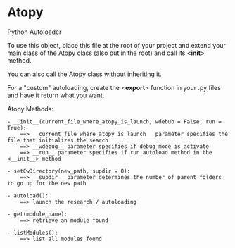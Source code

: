 # Atopy
Python Autoloader


To use this object, place this file at the root of your project and extend your main class of the Atopy class (also put in the root) and call its <__init__> method.

You can also call the Atopy class without inheriting it.

For a "custom" autoloading, create the <__export__> function in your .py files and have it return what you want.

Atopy Methods:

	- __init__(current_file_where_atopy_is_launch, wdebub = False, run = True):
		==> __current_file_where_atopy_is_launch__ parameter specifies the file that initializes the search
		==> __wdebug__ parameter specifies if debug mode is activate
		==> __run__ parameter specifies if run autoload method in the <__init__> method

	- setCwDirectory(new_path, supdir = 0):
		==> __supdir__ parameter determines the number of parent folders to go up for the new path

	- autoload():
		==> launch the research / autoloading

	- get(module_name):
		==> retrieve an module found

	- listModules():
		==> list all modules found
